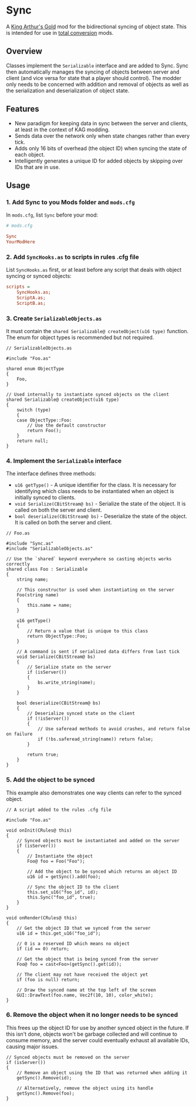 # Sync

A [King Arthur's Gold](https://kag2d.com/) mod for the bidirectional syncing of object state. This is intended for use in [total conversion](https://en.wikipedia.org/wiki/Video_game_modding#Total_conversion) mods.

## Overview

Classes implement the `Serializable` interface and are added to Sync. Sync then automatically manages the syncing of objects between server and client (and vice versa for state that a player should control). The modder only needs to be concerned with addition and removal of objects as well as the serialization and deserialization of object state.

## Features

- New paradigm for keeping data in sync between the server and clients, at least in the context of KAG modding.
- Sends data over the network only when state changes rather than every tick.
- Adds only 16 bits of overhead (the object ID) when syncing the state of each object.
- Intelligently generates a unique ID for added objects by skipping over IDs that are in use.

## Usage

### 1. Add Sync to you Mods folder and `mods.cfg`

In `mods.cfg`, list `Sync` before your mod:

```cfg
# mods.cfg

Sync
YourModHere
```

### 2. Add `SyncHooks.as` to scripts in rules .cfg file

List `SyncHooks.as` first, or at least before any script that deals with object syncing or synced objects:

```cfg
scripts =
    SyncHooks.as;
    ScriptA.as;
    ScriptB.as;
```

### 3. Create `SerializableObjects.as`

It must contain the `shared Serializable@ createObject(u16 type)` function. The enum for object types is recommended but not required.

```angelscript
// SerializableObjects.as

#include "Foo.as"

shared enum ObjectType
{
    Foo,
}

// Used internally to instantiate synced objects on the client
shared Serializable@ createObject(u16 type)
{
    switch (type)
    {
    case ObjectType::Foo:
        // Use the default constructor
        return Foo();
    }
    return null;
}
```

### 4. Implement the `Serializable` interface

The interface defines three methods:

- `u16 getType()` - A unique identifier for the class. It is necessary for identifying which class needs to be instantiated when an object is initially synced to clients.
- `void Serialize(CBitStream@ bs)` - Serialize the state of the object. It is called on both the server and client.
- `bool deserialize(CBitStream@ bs)` - Deserialize the state of the object. It is called on both the server and client.

```angelscript
// Foo.as

#include "Sync.as"
#include "SerializableObjects.as"

// Use the `shared` keyword everywhere so casting objects works correctly
shared class Foo : Serializable
{
    string name;

    // This constructor is used when instantiating on the server
    Foo(string name)
    {
        this.name = name;
    }

    u16 getType()
    {
        // Return a value that is unique to this class
        return ObjectType::Foo;
    }

    // A command is sent if serialized data differs from last tick
    void Serialize(CBitStream@ bs)
    {
        // Serialize state on the server
        if (isServer())
        {
            bs.write_string(name);
        }
    }

    bool deserialize(CBitStream@ bs)
    {
        // Deserialize synced state on the client
        if (!isServer())
        {
            // Use saferead methods to avoid crashes, and return false on failure
            if (!bs.saferead_string(name)) return false;
        }

        return true;
    }
}
```

### 5. Add the object to be synced

This example also demonstrates one way clients can refer to the synced object.

```angelscript
// A script added to the rules .cfg file

#include "Foo.as"

void onInit(CRules@ this)
{
    // Synced objects must be instantiated and added on the server
    if (isServer())
    {
        // Instantiate the object
        Foo@ foo = Foo("Foo");

        // Add the object to be synced which returns an object ID
        u16 id = getSync().add(foo);

        // Sync the object ID to the client
        this.set_u16("foo_id", id);
        this.Sync("foo_id", true);
    }
}

void onRender(CRules@ this)
{
    // Get the object ID that we synced from the server
    u16 id = this.get_u16("foo_id");

    // 0 is a reserved ID which means no object
    if (id == 0) return;

    // Get the object that is being synced from the server
    Foo@ foo = cast<Foo>(getSync().get(id));

    // The client may not have received the object yet
    if (foo is null) return;

    // Draw the synced name at the top left of the screen
    GUI::DrawText(foo.name, Vec2f(10, 10), color_white);
}
```

### 6. Remove the object when it no longer needs to be synced

This frees up the object ID for use by another synced object in the future. If this isn't done, objects won't be garbage collected and will continue to consume memory, and the server could eventually exhaust all available IDs, causing major issues.

```angelscript
// Synced objects must be removed on the server
if (isServer())
{
    // Remove an object using the ID that was returned when adding it
    getSync().Remove(id);

    // Alternatively, remove the object using its handle
    getSync().Remove(foo);
}
```
